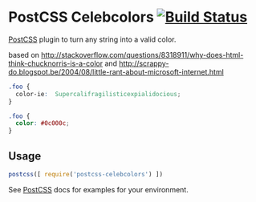 # PostCSS Celebcolors [![Build Status][ci-img]][ci]

[PostCSS] plugin to turn any string into a valid color.

based on http://stackoverflow.com/questions/8318911/why-does-html-think-chucknorris-is-a-color and http://scrappy-do.blogspot.be/2004/08/little-rant-about-microsoft-internet.html

[PostCSS]: https://github.com/postcss/postcss
[ci-img]:  https://travis-ci.org/keukenrolletje/postcss-celebcolors.svg
[ci]:      https://travis-ci.org/keukenrolletje/postcss-celebcolors

```css
.foo {
  color-ie:  Supercalifragilisticexpialidocious;
}
```

```css
.foo {
  color: #0c000c;
}
```

## Usage

```js
postcss([ require('postcss-celebcolors') ])
```

See [PostCSS] docs for examples for your environment.
